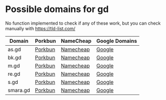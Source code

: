 # Possible domains for gd

No function implemented to check if any of these work, but you can check manually with https://tld-list.com/

| Domain | Porkbun | NameCheap | Google Domains |
|---|---|---|---|
| as.gd | [Porkbun](https://porkbun.com/checkout/search?prb=e814663da1&tlds=&idnLanguage=&search=search&q=as.gd) | [Namecheap](https://www.namecheap.com/domains/registration/results/?domain=as.gd) | [Google](https://domains.google.com/registrar/search?searchTerm=as.gd) |
| bk.gd | [Porkbun](https://porkbun.com/checkout/search?prb=e814663da1&tlds=&idnLanguage=&search=search&q=bk.gd) | [Namecheap](https://www.namecheap.com/domains/registration/results/?domain=bk.gd) | [Google](https://domains.google.com/registrar/search?searchTerm=bk.gd) |
| m.gd | [Porkbun](https://porkbun.com/checkout/search?prb=e814663da1&tlds=&idnLanguage=&search=search&q=m.gd) | [Namecheap](https://www.namecheap.com/domains/registration/results/?domain=m.gd) | [Google](https://domains.google.com/registrar/search?searchTerm=m.gd) |
| re.gd | [Porkbun](https://porkbun.com/checkout/search?prb=e814663da1&tlds=&idnLanguage=&search=search&q=re.gd) | [Namecheap](https://www.namecheap.com/domains/registration/results/?domain=re.gd) | [Google](https://domains.google.com/registrar/search?searchTerm=re.gd) |
| s.gd | [Porkbun](https://porkbun.com/checkout/search?prb=e814663da1&tlds=&idnLanguage=&search=search&q=s.gd) | [Namecheap](https://www.namecheap.com/domains/registration/results/?domain=s.gd) | [Google](https://domains.google.com/registrar/search?searchTerm=s.gd) |
| smara.gd | [Porkbun](https://porkbun.com/checkout/search?prb=e814663da1&tlds=&idnLanguage=&search=search&q=smara.gd) | [Namecheap](https://www.namecheap.com/domains/registration/results/?domain=smara.gd) | [Google](https://domains.google.com/registrar/search?searchTerm=smara.gd) |
